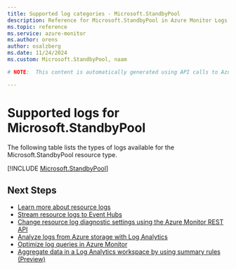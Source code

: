 ```yaml
---
title: Supported log categories - Microsoft.StandbyPool
description: Reference for Microsoft.StandbyPool in Azure Monitor Logs.
ms.topic: reference
ms.service: azure-monitor
ms.author: orens
author: osalzberg
ms.date: 11/24/2024
ms.custom: Microsoft.StandbyPool, naam

# NOTE:  This content is automatically generated using API calls to Azure. Any edits made on these files will be overwritten in the next run of the script. 

---
```





# Supported logs for Microsoft.StandbyPool  
The following table lists the types of logs available for the Microsoft.StandbyPool resource type.
  

  
[!INCLUDE [Microsoft.StandbyPool](~/reusable-content/ce-skilling/azure/includes/azure-monitor/reference/logs/microsoft-standbypool-logs-include.md)]  
  

## Next Steps

* [Learn more about resource logs](/azure/azure-monitor/essentials/platform-logs-overview)
* [Stream resource logs to Event Hubs](/azure/azure-monitor/essentials/resource-logs#send-to-azure-event-hubs)
* [Change resource log diagnostic settings using the Azure Monitor REST API](/rest/api/monitor/diagnosticsettings)
* [Analyze logs from Azure storage with Log Analytics](/azure/azure-monitor/essentials/resource-logs#send-to-log-analytics-workspace)
* [Optimize log queries in Azure Monitor](/azure/azure-monitor/logs/query-optimization)
* [Aggregate data in a Log Analytics workspace by using summary rules (Preview)](/azure/azure-monitor/logs/summary-rules)